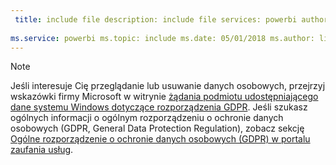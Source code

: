 ```yaml
---
 title: include file description: include file services: powerbi author: eross-msft
 
ms.service: powerbi ms.topic: include ms.date: 05/01/2018 ms.author: lizross ms.custom: include file
---
```


>[!Note]
>Jeśli interesuje Cię przeglądanie lub usuwanie danych osobowych, przejrzyj wskazówki firmy Microsoft w witrynie [żądania podmiotu udostępniającego dane systemu Windows dotyczące rozporządzenia GDPR](https://docs.microsoft.com/microsoft-365/compliance/gdpr-dsr-windows). Jeśli szukasz ogólnych informacji o ogólnym rozporządzeniu o ochronie danych osobowych (GDPR, General Data Protection Regulation), zobacz sekcję [Ogólne rozporządzenie o ochronie danych osobowych (GDPR) w portalu zaufania usług](https://servicetrust.microsoft.com/ViewPage/GDPRGetStarted).